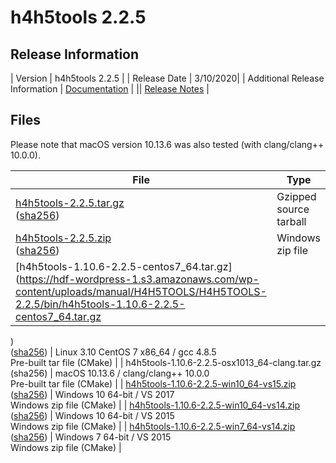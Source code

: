 # h4h5tools 2.2.5

## Release Information

| Version | h4h5tools 2.2.5 |
| Release Date | 3/10/2020|
| Additional Release Information | [Documentation](/documentation/) |
|| [Release Notes](https://hdf-wordpress-1.s3.amazonaws.com/wp-content/uploads/manual/H4H5TOOLS/H4H5TOOLS-2.2.5/src/h4h5tools-2.2.5-RELEASE.txt) | 

## Files 

Please note that macOS version 10.13.6 was also tested (with clang/clang++ 10.0.0).

| File | Type | 
| ---- | ---- | 
| [h4h5tools-2.2.5.tar.gz](https://hdf-wordpress-1.s3.amazonaws.com/wp-content/uploads/manual/H4H5TOOLS/H4H5TOOLS-2.2.5/src/h4h5tools-2.2.5.tar.gz) <br>([sha256](https://hdf-wordpress-1.s3.amazonaws.com/wp-content/uploads/manual/H4H5TOOLS/H4H5TOOLS-2.2.5/src/h4h5tools-2.2.5-src.sha256)) | Gzipped source tarball |
| [h4h5tools-2.2.5.zip](https://hdf-wordpress-1.s3.amazonaws.com/wp-content/uploads/manual/H4H5TOOLS/H4H5TOOLS-2.2.5/src/h4h5tools-2.2.5.zip) <br>([sha256](https://hdf-wordpress-1.s3.amazonaws.com/wp-content/uploads/manual/H4H5TOOLS/H4H5TOOLS-2.2.5/src/h4h5tools-2.2.5-src.sha256)) | Windows zip file | 
| [h4h5tools-1.10.6-2.2.5-centos7_64.tar.gz](https://hdf-wordpress-1.s3.amazonaws.com/wp-content/uploads/manual/H4H5TOOLS/H4H5TOOLS-2.2.5/bin/h4h5tools-1.10.6-2.2.5-centos7_64.tar.gz
)<br>([sha256](https://hdf-wordpress-1.s3.amazonaws.com/wp-content/uploads/manual/H4H5TOOLS/H4H5TOOLS-2.2.5/bin/h4h5tools-1.10.6-2.2.5-centos7_64.tar.gz.sha256
)) | Linux 3.10 CentOS 7 x86_64 / gcc 4.8.5 <br> Pre-built tar file (CMake) | 
| h4h5tools-1.10.6-2.2.5-osx1013_64-clang.tar.gz <br>(sha256) | macOS 10.13.6 / clang/clang++ 10.0.0 <br> Pre-built tar file (CMake) |
| [h4h5tools-1.10.6-2.2.5-win10_64-vs15.zip](https://hdf-wordpress-1.s3.amazonaws.com/wp-content/uploads/manual/H4H5TOOLS/H4H5TOOLS-2.2.5/bin/h4h5tools-1.10.6-2.2.5-win10_64-vs15.zip
)<br>([sha256](https://hdf-wordpress-1.s3.amazonaws.com/wp-content/uploads/manual/H4H5TOOLS/H4H5TOOLS-2.2.5/bin/h4h5tools-1.10.6-2.2.5-win10_64-vs15.zip.sha256
)) | Windows 10 64-bit / VS 2017 <br>Windows zip file (CMake) |
| [h4h5tools-1.10.6-2.2.5-win10_64-vs14.zip](https://hdf-wordpress-1.s3.amazonaws.com/wp-content/uploads/manual/H4H5TOOLS/H4H5TOOLS-2.2.5/bin/h4h5tools-1.10.6-2.2.5-win10_64-vs14.zip
)<br>([sha256](https://hdf-wordpress-1.s3.amazonaws.com/wp-content/uploads/manual/H4H5TOOLS/H4H5TOOLS-2.2.5/bin/h4h5tools-1.10.6-2.2.5-win10_64-vs14.zip.sha256
)) | Windows 10 64-bit / VS 2015 <br>Windows zip file (CMake) | 
| [h4h5tools-1.10.6-2.2.5-win7_64-vs14.zip](https://hdf-wordpress-1.s3.amazonaws.com/wp-content/uploads/manual/H4H5TOOLS/H4H5TOOLS-2.2.5/bin/h4h5tools-1.10.6-2.2.5-win7_64-vs14.zip
)<br>([sha256](https://hdf-wordpress-1.s3.amazonaws.com/wp-content/uploads/manual/H4H5TOOLS/H4H5TOOLS-2.2.5/bin/h4h5tools-1.10.6-2.2.5-win7_64-vs14.zip.sha256
)) | Windows 7 64-bit / VS 2015 <br> Windows zip file (CMake) |
